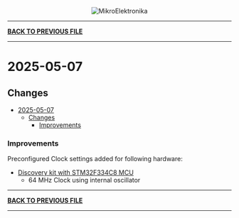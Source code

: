 
<p align="center">
  <img src="http://www.mikroe.com/img/designs/beta/logo_small.png?raw=true" alt="MikroElektronika"/>
</p>

---

**[BACK TO PREVIOUS FILE](../changelog.md)**

---

# 2025-05-07

## Changes

- [2025-05-07](#2025-05-07)
  - [Changes](#changes)
    + [Improvements](#improvements)

### Improvements

Preconfigured Clock settings added for following hardware:

+ [Discovery kit with STM32F334C8 MCU](https://www.st.com/content/st_com/en/products/evaluation-tools/product-evaluation-tools/mcu-mpu-eval-tools/stm32-mcu-mpu-eval-tools/stm32-discovery-kits/32f3348discovery.html)
  + 64 MHz Clock using internal oscillator

---

**[BACK TO PREVIOUS FILE](../changelog.md)**

---
